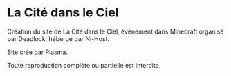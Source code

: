 La Cité dans le Ciel
====

Création du site de La Cité dans le Ciel, évènement dans Minecraft organisé par Deadlock, hébergé par Ni-Host.

Site crée par Plasma.

Toute reproduction complète ou partielle est interdite.